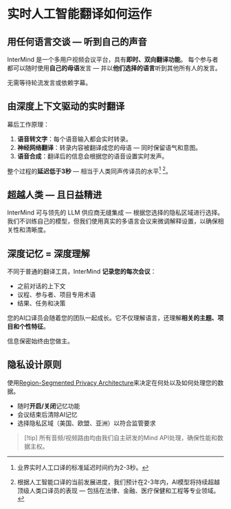 # 实时人工智能翻译如何运作

## 用任何语言交谈 — 听到自己的声音

InterMind 是一个多用户视频会议平台，具有**即时、双向翻译功能**。
每个参与者都可以随时使用**自己的母语**发言 — 并以**他们选择的语言**听到其他所有人的发言。

无需等待轮流发言或依赖字幕。

## 由深度上下文驱动的实时翻译

幕后工作原理：

1. **语音转文字**：每个语音输入都会实时转录。
2. **神经网络翻译**：转录内容被翻译成您的母语 — 同时保留语气和意图。
3. **语音合成**：翻译后的信息会根据您的语音设置实时发声。

整个过程的**延迟低于3秒** — 相当于人类同声传译员的水平[^1] [^2]。

[^1]: 业界实时人工口译的标准延迟时间约为2-3秒。

[^2]: 根据人工智能口译的当前发展进度，我们预计在2-3年内，AI模型将持续超越顶级人类口译员的表现 — 包括在法律、金融、医疗保健和工程等专业领域。

## 超越人类 — 且日益精进

InterMind 可与领先的 LLM 供应商无缝集成 — 根据您选择的隐私区域进行选择。
我们不训练自己的模型，但我们使用真实的多语言会议来微调解释设置，以确保相关性和清晰度。

## 深度记忆 = 深度理解

不同于普通的翻译工具，InterMind **记录您的每次会议**：

- 之前对话的上下文
- 议程、参与者、项目专用术语
- 结果、任务和决策

您的AI口译员会随着您的团队一起成长。它不仅理解语言，还理解**相关的主题、项目和个性特征**。

信息保密始终由您做主。

## 隐私设计原则

使用[Region-Segmented Privacy Architecture](privacy-architecture)来决定在何处以及如何处理您的数据。

- 随时**开启/关闭**记忆功能
- 会议结束后清除AI记忆
- 选择隐私区域（美国、欧盟、亚洲）以符合监管要求

> [!tip] 所有音频/视频路由均由我们自主研发的Mind API处理，确保性能和数据主权。
